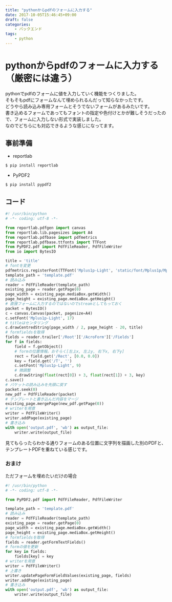 ```yaml
---
title: "pythonからpdfのフォームに入力する"
date: 2017-10-05T15:46:45+09:00
draft: false
categories:
    - バックエンド
tags:
    - python
---
```


# pythonからpdfのフォームに入力する（厳密には違う）
pythonでpdfのフォームに値を入力していく機能をつくりました。  
そもそもpdfにフォームなんて埋められるんだって知らなかったです。  
どうやら読み込み専用フォームとそうでないフォームがあるみたいです。  
書き込めるフォームであってもフォントの指定や色付けとかが難しそうだったので、フォームに入力しない形式で実装しました。  
なのでどちらにも対応できるような感じになってます。

## 事前準備
* reportlab
```bash
$ pip install reportlab
```

* PyPDF2
```bash
$ pip install pypdf2
```

## コード

```python
#! /usr/bin/python
# -*- coding: utf-8 -*-

from reportlab.pdfgen import canvas
from reportlab.lib.pagesizes import A4
from reportlab.pdfbase import pdfmetrics
from reportlab.pdfbase.ttfonts import TTFont
from PyPDF2.pdf import PdfFileReader, PdfFileWriter
from io import BytesIO

title = 'title'
# fontを変更
pdfmetrics.registerFont(TTFont('Mplus1p-Light', 'static/font/Mplus1p/Mplus1p-Light.ttf'))
template_path = 'template.pdf'
# 読み込み
reader = PdfFileReader(template_path)
existing_page = reader.getPage(0)
page_width = existing_page.mediaBox.getWidth()
page_height = existing_page.mediaBox.getHeight()
# 直接フォームに入力するのではないのでstreamとしてもっておく
packet = BytesIO()
c = canvas.Canvas(packet, pagesize=A4)
c.setFont('Mplus1p-Light', 17)
# titleはセンタリング
c.drawCentredString(page_width / 2, page_height - 20, title)
# formfieldsを取得
fields = reader.trailer['/Root']['/AcroForm']['/Fields']
for f in fields:
    field = f.getObject()
    # formの位置情報。おそらく[左上x, 左上y, 右下x, 右下y]
    rect = field.get('/Rect', [0.0, 0.0])
    key = field.get('/T', '')
    c.setFont('Mplus1p-Light', 9)
    # 微調整
    c.drawString(float(rect[0]) + 3, float(rect[1]) + 3, key)
c.save()
# パケットの読み込みを先頭に戻す
packet.seek(0)
new_pdf = PdfFileReader(packet)
# テンプレートと書き込んだ内容をマージ
existing_page.mergePage(new_pdf.getPage(0))
# writerを用意
writer = PdfFileWriter()
writer.addPage(existing_page)
# 書き込み
with open('output.pdf', 'wb') as output_file:
    writer.write(output_file)
```

見てもらったらわかる通りフォームのある位置に文字列を描画した別のPDFと、テンプレートPDFを重ねている感じです。

### おまけ
ただフォームを埋めたいだけの場合


```python
#! /usr/bin/python
# -*- coding: utf-8 -*-

from PyPDF2.pdf import PdfFileReader, PdfFileWriter

template_path = 'template.pdf'
# 読み込み
reader = PdfFileReader(template_path)
existing_page = reader.getPage(0)
page_width = existing_page.mediaBox.getWidth()
page_height = existing_page.mediaBox.getHeight()
# formfieldsを取得
fields = reader.getFormTextFields()
# formの値を更新
for key in fields:
    fields[key] = key
# writerを用意
writer = PdfFileWriter()
# 上書き
writer.updatePageFormFieldValues(existing_page, fields)
writer.addPage(existing_page)
# 書き込み
with open('output.pdf', 'wb') as output_file:
    writer.write(output_file)
```
